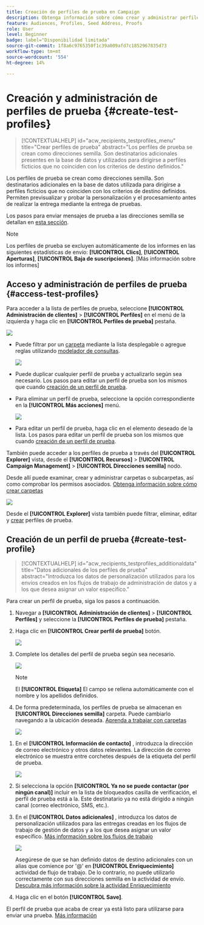 ```yaml
---
title: Creación de perfiles de prueba en Campaign
description: Obtenga información sobre cómo crear y administrar perfiles de prueba en Adobe Campaign
feature: Audiences, Profiles, Seed Address, Proofs
role: User
level: Beginner
badge: label="Disponibilidad limitada"
source-git-commit: 1f8a6c9765350f1c39a009afd7c1852967835d73
workflow-type: tm+mt
source-wordcount: '554'
ht-degree: 14%

---
```


# Creación y administración de perfiles de prueba {#create-test-profiles}

>[!CONTEXTUALHELP]
>id="acw_recipients_testprofiles_menu"
>title="Crear perfiles de prueba"
>abstract="Los perfiles de prueba se crean como direcciones semilla. Son destinatarios adicionales presentes en la base de datos y utilizados para dirigirse a perfiles ficticios que no coinciden con los criterios de destino definidos."

Los perfiles de prueba se crean como direcciones semilla. Son destinatarios adicionales en la base de datos utilizada para dirigirse a perfiles ficticios que no coinciden con los criterios de destino definidos. Permiten previsualizar y probar la personalización y el procesamiento antes de realizar la entrega mediante la entrega de pruebas.

<!--Learn more on test profiles in the [Campaign v8 (client console) documentation](https://experienceleague.adobe.com/docs/campaign/campaign-v8/audience/add-profiles/test-profiles.html){target="_blank"}.-->

Los pasos para enviar mensajes de prueba a las direcciones semilla se detallan en [esta sección](../preview-test/test-deliveries.md#test-profiles).

>[!NOTE]
>
>Los perfiles de prueba se excluyen automáticamente de los informes en las siguientes estadísticas de envío: **[!UICONTROL Clics]**, **[!UICONTROL Aperturas]**, **[!UICONTROL Baja de suscripciones]**. [Más información sobre los informes]

## Acceso y administración de perfiles de prueba {#access-test-profiles}

Para acceder a la lista de perfiles de prueba, seleccione **[!UICONTROL Administración de clientes]** > **[!UICONTROL Perfiles]** en el menú de la izquierda y haga clic en **[!UICONTROL Perfiles de prueba]** pestaña.

![](assets/test-profile-list.png)

* Puede filtrar por un [carpeta](../get-started/permissions.md#folders) mediante la lista desplegable o agregue reglas utilizando [modelador de consultas](../query/query-modeler-overview.md).

  ![](assets/test-profile-list-filters.png)

* Puede duplicar cualquier perfil de prueba y actualizarlo según sea necesario. Los pasos para editar un perfil de prueba son los mismos que cuando [creación de un perfil de prueba](#create-test-profile).

* Para eliminar un perfil de prueba, seleccione la opción correspondiente en la **[!UICONTROL Más acciones]** menú.

  ![](assets/test-profile-list-delete.png)

* Para editar un perfil de prueba, haga clic en el elemento deseado de la lista. Los pasos para editar un perfil de prueba son los mismos que cuando [creación de un perfil de prueba](#create-test-profile).

También puede acceder a los perfiles de prueba a través del **[!UICONTROL Explorer]** vista, desde el **[!UICONTROL Recursos]** > **[!UICONTROL Campaign Management]** > **[!UICONTROL Direcciones semilla]** nodo.

Desde allí puede examinar, crear y administrar carpetas o subcarpetas, así como comprobar los permisos asociados. [Obtenga información sobre cómo crear carpetas](../get-started/permissions.md#folders)

![](assets/test-profiles-folders.png)

Desde el **[!UICONTROL Explorer]** vista también puede filtrar, eliminar, editar y [crear](#create-test-profile) perfiles de prueba.

## Creación de un perfil de prueba {#create-test-profile}

>[!CONTEXTUALHELP]
>id="acw_recipients_testprofiles_additionaldata"
>title="Datos adicionales de los perfiles de prueba"
>abstract="Introduzca los datos de personalización utilizados para los envíos creados en los flujos de trabajo de administración de datos y a los que desea asignar un valor específico."

Para crear un perfil de prueba, siga los pasos a continuación.

1. Navegar a **[!UICONTROL Administración de clientes]** > **[!UICONTROL Perfiles]** y seleccione la **[!UICONTROL Perfiles de prueba]** pestaña.

1. Haga clic en **[!UICONTROL Crear perfil de prueba]** botón.

   ![](assets/test-profile-create.png)

1. Complete los detalles del perfil de prueba según sea necesario. <!--Most of the fields are the same as when creating profiles. [Learn more]-->

   ![](assets/test-profile-details.png)

   >[!NOTE]
   >
   >El **[!UICONTROL Etiqueta]** El campo se rellena automáticamente con el nombre y los apellidos definidos.

1. De forma predeterminada, los perfiles de prueba se almacenan en **[!UICONTROL Direcciones semilla]** carpeta. Puede cambiarlo navegando a la ubicación deseada. [Aprenda a trabajar con carpetas](../get-started/permissions.md#folders)

   ![](assets/test-profile-folder.png)

<!--
You do not need to enter all fields of each tab when creating a seed address. Missing personalization elements are entered randomly during delivery analysis. (Not valid?)
-->

1. En el **[!UICONTROL Información de contacto]** , introduzca la dirección de correo electrónico y otros datos relevantes. La dirección de correo electrónico se muestra entre corchetes después de la etiqueta del perfil de prueba.

   ![](assets/test-profile-address.png)

1. Si selecciona la opción **[!UICONTROL Ya no se puede contactar (por ningún canal)]** incluir en la lista de bloqueados casilla de verificación, el perfil de prueba está a la. Este destinatario ya no está dirigido a ningún canal (correo electrónico, SMS, etc.).

1. En el **[!UICONTROL Datos adicionales]** , introduzca los datos de personalización utilizados para las entregas creadas en los flujos de trabajo de gestión de datos y a los que desea asignar un valor específico. [Más información sobre los flujos de trabajo](../workflows/gs-workflows.md)

   ![](assets/test-profile-additional-data.png)

   Asegúrese de que se han definido datos de destino adicionales con un alias que comience por &#39;@&#39; en **[!UICONTROL Enriquecimiento]** actividad de flujo de trabajo. De lo contrario, no puede utilizarlo correctamente con sus direcciones semilla en la actividad de envío. [Descubra más información sobre la actividad Enriquecimiento](../workflows/activities/enrichment.md)

1. Haga clic en el botón **[!UICONTROL Save]**.

El perfil de prueba que acaba de crear ya está listo para utilizarse para enviar una prueba. [Más información](../preview-test/test-deliveries.md#test-profiles)

<!--Use test profiles in Direct mail? cf v7/v8-->



